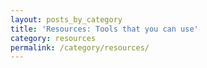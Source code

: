 ```yaml
---
layout: posts_by_category
title: 'Resources: Tools that you can use'
category: resources
permalink: /category/resources/
---
```

